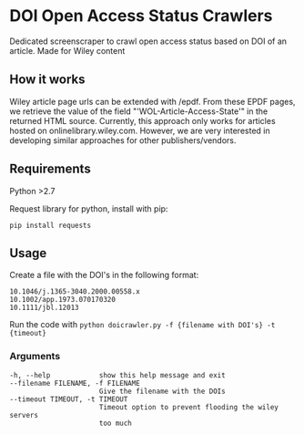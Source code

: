 # DOI Open Access Status Crawlers

Dedicated screenscraper to crawl open access status based on DOI of an article.
Made for Wiley content

## How it works

Wiley article page urls can be extended with /epdf. From these EPDF pages, we retrieve the value of the field "'WOL-Article-Access-State'" in the returned HTML source. Currently, this approach only works for articles hosted on onlinelibrary.wiley.com. However, we are very interested in developing similar approaches for other publishers/vendors.

## Requirements

Python >2.7

Request library for python, install with pip:

`pip install requests`

## Usage

Create a file with the DOI's in the following format:

```
10.1046/j.1365-3040.2000.00558.x
10.1002/app.1973.070170320
10.1111/jbl.12013
```

Run the code with `python doicrawler.py -f {filename with DOI's} -t {timeout}`

### Arguments

```
-h, --help            show this help message and exit
--filename FILENAME, -f FILENAME
                      Give the filename with the DOIs
--timeout TIMEOUT, -t TIMEOUT
                      Timeout option to prevent flooding the wiley servers
                      too much
```
